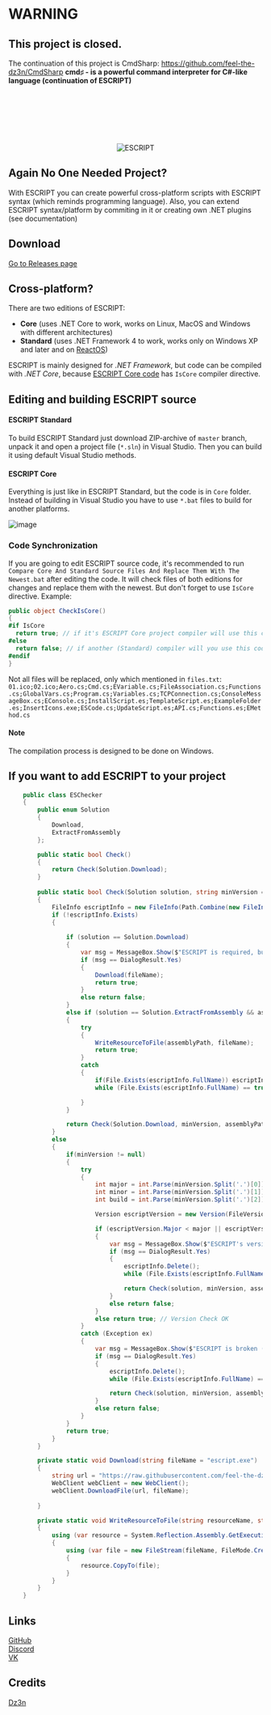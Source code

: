 # WARNING
## This project is closed. 
The continuation of this project is CmdSharp: https://github.com/feel-the-dz3n/CmdSharp
**cmd♯ - is a powerful command interpreter for C#-like language (continuation of ESCRIPT)**
<br><br><br><br><br><br><br>

<p align=center>
  <img alt="ESCRIPT" src="https://user-images.githubusercontent.com/25367511/47752398-03692a00-dc9d-11e8-9b91-3f4e91e8ec1f.png">
</p>

## Again No One Needed Project?

With ESCRIPT you can create powerful cross-platform scripts with ESCRIPT syntax (which reminds programming language). Also, you can extend ESCRIPT syntax/platform by commiting in it or creating own .NET plugins (see documentation)

## Download

[Go to Releases page](https://github.com/feel-the-dz3n/escript/releases)

## Cross-platform?

There are two editions of ESCRIPT:
- **Core** (uses .NET Core to work, works on Linux, MacOS and Windows with different architectures)
- **Standard** (uses .NET Framework 4 to work, works only on Windows XP and later and on [ReactOS](https://github.com/reactos/reactos))

ESCRIPT is mainly designed for *.NET Framework*, but code can be compiled with *.NET Core*, because [ESCRIPT Core code](Core) has `IsCore` compiler directive.

## Editing and building ESCRIPT source

#### ESCRIPT Standard
To build ESCRIPT Standard just download ZIP-archive of `master` branch, unpack it and open a project file (`*.sln`) in Visual Studio. Then you can build it using default Visual Studio methods.

#### ESCRIPT Core
Everything is just like in ESCRIPT Standard, but the code is in `Core` folder. Instead of building in Visual Studio you have to use `*.bat` files to build for another platforms.

![image](https://user-images.githubusercontent.com/25367511/50042666-baafd980-006e-11e9-8edf-9e0eb9a05a3b.png)

### Code Synchronization
If you are going to edit ESCRIPT source code, it's recommended to run `Compare Core And Standard Source Files And Replace Them With The Newest.bat` after editing the code. It will check files of both editions for changes and replace them with the newest. But don't forget to use `IsCore` directive. Example:
```csharp
public object CheckIsCore()
{
#if IsCore
  return true; // if it's ESCRIPT Core project compiler will use this code
#else
  return false; // if another (Standard) compiler will you use this code
#endif
}
```
Not all files will be replaced, only which mentioned in `files.txt`:
```01.ico;02.ico;Aero.cs;Cmd.cs;EVariable.cs;FileAssociation.cs;Functions.cs;GlobalVars.cs;Program.cs;Variables.cs;TCPConnection.cs;ConsoleMessageBox.cs;EConsole.cs;InstallScript.es;TemplateScript.es;ExampleFolder.es;InsertIcons.exe;ESCode.cs;UpdateScript.es;API.cs;Functions.es;EMethod.cs```

#### Note
The compilation process is designed to be done on Windows.

## If you want to add ESCRIPT to your project
```csharp
    public class ESChecker
    {
        public enum Solution
        {
            Download,
            ExtractFromAssembly
        };

        public static bool Check()
        {
            return Check(Solution.Download);
        }
        
        public static bool Check(Solution solution, string minVersion = "5.0.7009", string fileName = "escript.exe", string assemblyPath = null)
        {
            FileInfo escriptInfo = new FileInfo(Path.Combine(new FileInfo(System.Reflection.Assembly.GetExecutingAssembly().Location).Directory.FullName, fileName));
            if (!escriptInfo.Exists)
            {
                
                if (solution == Solution.Download)
                {
                    var msg = MessageBox.Show($"ESCRIPT is required, but not found in program's directory.\r\nDo you want to download it?", "ESCRIPT Checker", MessageBoxButtons.YesNo, MessageBoxIcon.Warning);
                    if (msg == DialogResult.Yes)
                    {
                        Download(fileName);
                        return true;
                    }
                    else return false;
                }
                else if (solution == Solution.ExtractFromAssembly && assemblyPath != null)
                {
                    try
                    {
                        WriteResourceToFile(assemblyPath, fileName);
                        return true;
                    }
                    catch
                    {
                        if(File.Exists(escriptInfo.FullName)) escriptInfo.Delete();
                        while (File.Exists(escriptInfo.FullName) == true) { Thread.Sleep(10); }

                    }
                }

                return Check(Solution.Download, minVersion, assemblyPath, fileName); // If assemblyPath is null or error, let's download it
            }
            else
            {
                if(minVersion != null)
                {
                    try
                    {
                        int major = int.Parse(minVersion.Split('.')[0]);
                        int minor = int.Parse(minVersion.Split('.')[1]);
                        int build = int.Parse(minVersion.Split('.')[2]);

                        Version escriptVersion = new Version(FileVersionInfo.GetVersionInfo(escriptInfo.FullName).FileVersion);

                        if (escriptVersion.Major < major || escriptVersion.Minor < minor || escriptVersion.Build < build)
                        {
                            var msg = MessageBox.Show($"ESCRIPT's version is {escriptVersion.ToString()}, but the minimal version is {minVersion}. Can't continue.\r\n\r\nDo you want to install the right version?", "ESCRIPT Checker", MessageBoxButtons.YesNo, MessageBoxIcon.Warning);
                            if (msg == DialogResult.Yes)
                            {
                                escriptInfo.Delete();
                                while (File.Exists(escriptInfo.FullName) == true) { Thread.Sleep(10);  }

                                return Check(solution, minVersion, assemblyPath, fileName);
                            }
                            else return false;
                        }
                        else return true; // Version Check OK
                    }
                    catch (Exception ex)
                    {
                        var msg = MessageBox.Show($"ESCRIPT is broken ({ex.GetType().Name}: {ex.Message}).\r\nDo you want to reinstall it?", "ESCRIPT Checker", MessageBoxButtons.YesNo, MessageBoxIcon.Warning);
                        if (msg == DialogResult.Yes)
                        {
                            escriptInfo.Delete();
                            while (File.Exists(escriptInfo.FullName) == true) { Thread.Sleep(10); }

                            return Check(solution, minVersion, assemblyPath, fileName);
                        }
                        else return false;
                    }
                }
                return true;
            }
        }

        private static void Download(string fileName = "escript.exe")
        {
            string url = "https://raw.githubusercontent.com/feel-the-dz3n/escript-stuff/master/UpdateFiles/escript-beta.exe";
            WebClient webClient = new WebClient();
            webClient.DownloadFile(url, fileName);
            
        }

        private static void WriteResourceToFile(string resourceName, string fileName)
        {
            using (var resource = System.Reflection.Assembly.GetExecutingAssembly().GetManifestResourceStream(resourceName))
            {
                using (var file = new FileStream(fileName, FileMode.Create, FileAccess.Write))
                {
                    resource.CopyTo(file);
                }
            }
        }
    }
 ```

## Links

[GitHub](https://github.com/feel-the-dz3n/escript)<br>
[Discord](https://discord.gg/jXcjuqv)<br>
[VK](https://vk.com/dz3n.escript)<br>

## Credits

[Dz3n](https://github.com/feel-the-dz3n)
